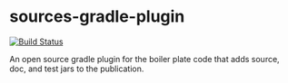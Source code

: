 sources-gradle-plugin
=============================
[![Build Status](https://travis-ci.org/w25r/sources-gradle-plugin.svg?branch=master)](https://travis-ci.org/w25r/sources-gradle-plugin/)

An open source gradle plugin for the boiler plate code that adds source, doc, and test jars to the publication.
